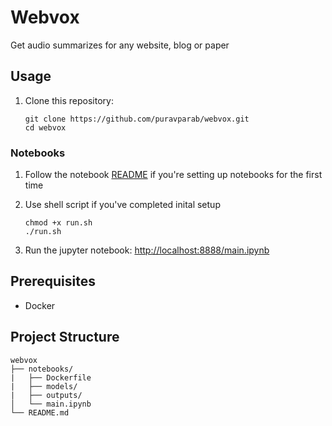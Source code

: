 # Webvox

Get audio summarizes for any website, blog or paper

## Usage
1. Clone this repository:
	```
	git clone https://github.com/puravparab/webvox.git
	cd webvox
	```

### Notebooks
1. Follow the notebook [README](./notebooks) if you're setting up notebooks for the first time
1. Use shell script if you've completed inital setup
	```
	chmod +x run.sh
	./run.sh
	```

2. Run the jupyter notebook: [http://localhost:8888/main.ipynb](http://localhost:8888)

## Prerequisites
- Docker

## Project Structure

```
webvox
├── notebooks/
|   ├── Dockerfile
|   ├── models/
|   ├── outputs/
│   └── main.ipynb
└── README.md
```